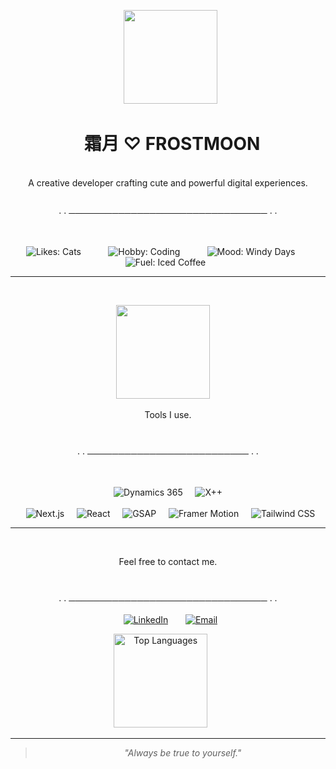 <p align="center">
  <img src="https://imgur.com/1fMUAeo.png" width="150"/>
  <H1 align="center">
  霜月 ♡ FROSTMOON
</H1>
</p>
<dl>
  <dt align="center">A creative developer crafting cute and powerful digital experiences.</dt><br>
<p align="center">· · ──────────────────────────────── · ·</p>
<div align="center">
    <p>
    <img src="https://img.shields.io/badge/Likes-Cats%20🐾-8892b0?style=for-the-badge&logoColor=white" alt="Likes: Cats"/>
    &nbsp;
    <img src="https://img.shields.io/badge/Hobby-Coding%20💻-ccd6f6?style=for-the-badge&labelColor=8892b0&color=ccd6f6" alt="Hobby: Coding"/>
    &nbsp;
    <img src="https://img.shields.io/badge/Mood-Windy%20Days%20🍃-8892b0?style=for-the-badge&logoColor=white" alt="Mood: Windy Days"/>
    &nbsp;
    <img src="https://img.shields.io/badge/Fuel-Iced%20Coffee%20☕-172a45?style=for-the-badge&logoColor=white" alt="Fuel: Iced Coffee"/>
  </p>
</div>

---

<div align="center">
   <p align="center">
  <img src="https://i.imgur.com/0GhANIg.gif" width="150" />
      <dt align="center">Tools I use.</dt>
</p>
  <p align="center">· · ────────────────────────── · ·</p>
<dl>
  <p>
    <img src="https://img.shields.io/badge/Dynamics_365-002050?style=for-the-badge&logo=microsoft-dynamics-365&logoColor=white" alt="Dynamics 365"/>
    <img src="https://img.shields.io/badge/X++-5D6D7E?style=for-the-badge&logo=microsoft&logoColor=white" alt="X++"/>
    <br><br>
    <img src="https://img.shields.io/badge/Next.js-000000?style=for-the-badge&logo=nextdotjs&logoColor=white" alt="Next.js"/>
    <img src="https://img.shields.io/badge/React-20232A?style=for-the-badge&logo=react&logoColor=61DAFB" alt="React"/>
    <img src="https://img.shields.io/badge/GSAP-88CE02?style=for-the-badge&logo=greensock&logoColor=white" alt="GSAP"/>
    <img src="https://img.shields.io/badge/Framer_Motion-0055FF?style=for-the-badge&logo=framer&logoColor=white" alt="Framer Motion"/>
    <img src="https://img.shields.io/badge/Tailwind_CSS-38B2AC?style=for-the-badge&logo=tailwind-css&logoColor=white" alt="Tailwind CSS"/>
  </p>
</div>

---
 <dt align="center">Feel free to contact me.</dt>
</p>
  <p align="center">· · ──────────────────────────────── · ·</p>
<dl>
<p align="center">
  <a href="https://linkedin.com/in/fatihahmuhd/" target="_blank"><img src="https://img.shields.io/badge/LinkedIn-0A66C2?style=for-the-badge&logo=linkedin&logoColor=white" alt="LinkedIn"/></a>
  &nbsp;
  <a href="mailto:frostmoondev@gmail.com" target="_blank"><img src="https://img.shields.io/badge/Email-8892b0?style=for-the-badge&logo=gmail&logoColor=white" alt="Email"/></a>
</p>
<p align="center">
    <img src="https://github-readme-stats.vercel.app/api/top-langs/?username=frostmoon-dev&layout=compact&hide_border=true&bg_color=0a192f&title_color=64ffda&text_color=ccd6f6" alt="Top Languages" height="150">
    &nbsp; &nbsp; &nbsp;
</p>

---

> <p align="center">
>  <i>"Always be true to yourself."</i>
> </p>
